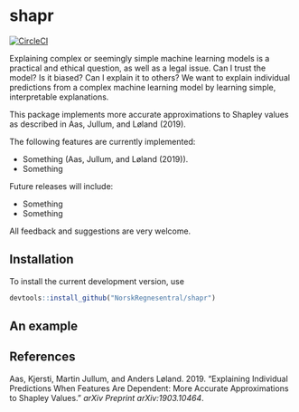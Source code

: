 
<!-- README.md is generated from README.Rmd. Please edit that file -->
shapr
=====

[![CircleCI](https://circleci.com/gh/NorskRegnesentral/shapr.svg?style=svg&circle-token=7c2a3a4edc870b4694982f0fe8ac66f92d639099)](https://circleci.com/gh/NorskRegnesentral/shapr)

Explaining complex or seemingly simple machine learning models is a practical and ethical question, as well as a legal issue. Can I trust the model? Is it biased? Can I explain it to others? We want to explain individual predictions from a complex machine learning model by learning simple, interpretable explanations.

This package implements more accurate approximations to Shapley values as described in Aas, Jullum, and Løland (2019).

The following features are currently implemented:

-   Something (Aas, Jullum, and Løland (2019)).
-   Something

Future releases will include:

-   Something
-   Something

All feedback and suggestions are very welcome.

Installation
------------

To install the current development version, use

``` r
devtools::install_github("NorskRegnesentral/shapr")
```

An example
----------

References
----------

Aas, Kjersti, Martin Jullum, and Anders Løland. 2019. “Explaining Individual Predictions When Features Are Dependent: More Accurate Approximations to Shapley Values.” *arXiv Preprint arXiv:1903.10464*.
